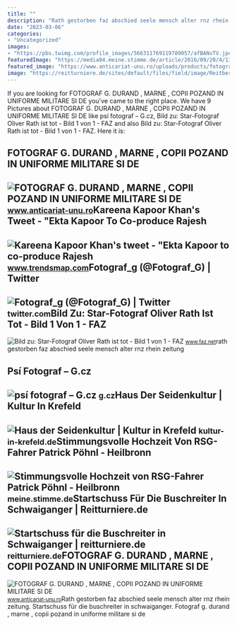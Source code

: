 ```yaml
---
title: ""
description: "Rath gestorben faz abschied seele mensch alter rnz rhein zeitung"
date: "2023-03-06"
categories:
- "Uncategorized"
images:
- "https://pbs.twimg.com/profile_images/566311769119789057/afBANvTV.jpeg"
featuredImage: "https://media04.meine.stimme.de/article/2016/09/20/4/136224_L.jpg?1666762477"
featured_image: "https://www.anticariat-unu.ro/uploads/products/fotograf-g-durand-marne-copii-pozand-in-uniforme-militare-si-de-marina-fotografie-tip-cdv-sfarsitul-sec-xix-p260041-0.jpg"
image: "https://reitturniere.de/sites/default/files/field/image/Reitberger%2CSandra_Killcross_02.jpg"
---
```


If you are looking for FOTOGRAF G. DURAND , MARNE , COPII POZAND IN UNIFORME MILITARE SI DE you've came to the right place. We have 9 Pictures about FOTOGRAF G. DURAND , MARNE , COPII POZAND IN UNIFORME MILITARE SI DE like psí fotograf – G.cz, Bild zu: Star-Fotograf Oliver Rath ist tot - Bild 1 von 1 - FAZ and also Bild zu: Star-Fotograf Oliver Rath ist tot - Bild 1 von 1 - FAZ. Here it is:

FOTOGRAF G. DURAND , MARNE , COPII POZAND IN UNIFORME MILITARE SI DE
--------------------------------------------------------------------

 ![FOTOGRAF G. DURAND , MARNE , COPII POZAND IN UNIFORME MILITARE SI DE](https://www.anticariat-unu.ro/uploads/products/fotograf-g-durand-marne-copii-pozand-in-uniforme-militare-si-de-marina-fotografie-tip-cdv-sfarsitul-sec-xix-p260041-01.jpg) <small>www.anticariat-unu.ro</small>Kareena Kapoor Khan's Tweet - "Ekta Kapoor To Co-produce Rajesh
---------------------------------------------------------------

 ![Kareena Kapoor Khan's tweet - "Ekta Kapoor to co-produce Rajesh](https://pbs.twimg.com/media/Fcyada8X0AANSFu.jpg) <small>www.trendsmap.com</small>Fotograf\_g (@Fotograf\_G) | Twitter
------------------------------------

 ![Fotograf_g (@Fotograf_G) | Twitter](https://pbs.twimg.com/profile_images/566311769119789057/afBANvTV.jpeg) <small>twitter.com</small>Bild Zu: Star-Fotograf Oliver Rath Ist Tot - Bild 1 Von 1 - FAZ
---------------------------------------------------------------

 ![Bild zu: Star-Fotograf Oliver Rath ist tot - Bild 1 von 1 - FAZ](https://media1.faz.net/ppmedia/aktuell/4011629303/1.4398169/der-berliner-fotograf-oliver.jpg) <small>www.faz.net</small>rath gestorben faz abschied seele mensch alter rnz rhein zeitung

Psí Fotograf – G.cz
-------------------

 ![psí fotograf – G.cz](https://g.cz/sites/default/files/field/image/2015/snimek_obrazovky_2015-05-20_v_14.17.40.png) <small>g.cz</small>Haus Der Seidenkultur | Kultur In Krefeld
-----------------------------------------

 ![Haus der Seidenkultur | Kultur in Krefeld](https://kultur-in-krefeld.de/app/uploads/2019/04/Haus-der-Seidenkultur.jpg) <small>kultur-in-krefeld.de</small>Stimmungsvolle Hochzeit Von RSG-Fahrer Patrick Pöhnl - Heilbronn
----------------------------------------------------------------

 ![Stimmungsvolle Hochzeit von RSG-Fahrer Patrick Pöhnl - Heilbronn](https://media04.meine.stimme.de/article/2016/09/20/4/136224_L.jpg?1666762477) <small>meine.stimme.de</small>Startschuss Für Die Buschreiter In Schwaiganger | Reitturniere.de
-----------------------------------------------------------------

 ![Startschuss für die Buschreiter in Schwaiganger | reitturniere.de](https://reitturniere.de/sites/default/files/field/image/Reitberger%2CSandra_Killcross_02.jpg) <small>reitturniere.de</small>FOTOGRAF G. DURAND , MARNE , COPII POZAND IN UNIFORME MILITARE SI DE
--------------------------------------------------------------------

 ![FOTOGRAF G. DURAND , MARNE , COPII POZAND IN UNIFORME MILITARE SI DE](https://www.anticariat-unu.ro/uploads/products/fotograf-g-durand-marne-copii-pozand-in-uniforme-militare-si-de-marina-fotografie-tip-cdv-sfarsitul-sec-xix-p260041-0.jpg) <small>www.anticariat-unu.ro</small>Rath gestorben faz abschied seele mensch alter rnz rhein zeitung. Startschuss für die buschreiter in schwaiganger. Fotograf g. durand , marne , copii pozand in uniforme militare si de
